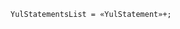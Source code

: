 <!-- This file is generated automatically by infrastructure scripts. Please don't edit by hand. -->

```{ .ebnf .slang-ebnf #YulStatementsList }
YulStatementsList = «YulStatement»+;
```
